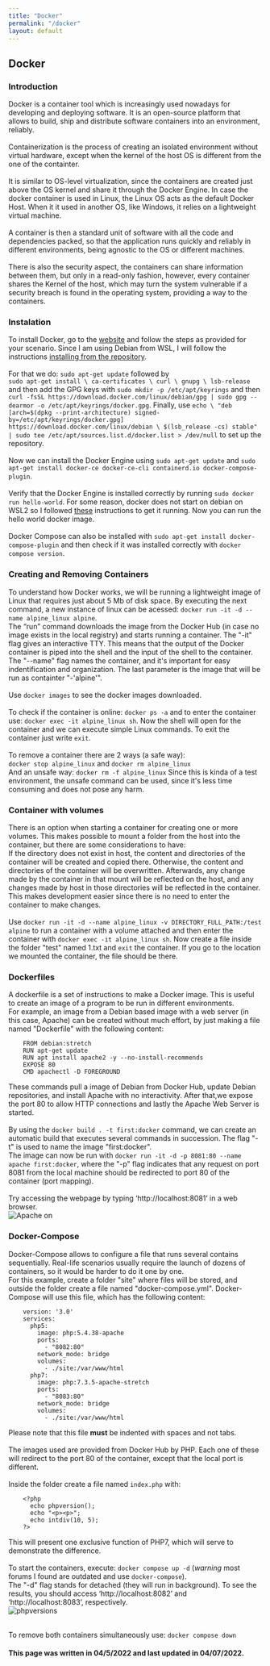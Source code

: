 ```yaml
---
title: "Docker"
permalink: "/docker"
layout: default
---
```



## Docker

### Introduction

Docker is a container tool which is increasingly used nowadays for developing and deploying software. It is an open-source platform that allows to build, ship and distribute software containers into an environment, reliably.  
\
Containerization is the process of creating an isolated environment without virtual hardware, except when the kernel of the host OS is different from the one of the containter.  
\
It is similar to OS-level virtualization, since the containers are created just above the OS kernel and share it through the Docker Engine. In case the docker container is used in Linux, the Linux OS acts as the default Docker Host. When it it used in another OS, like Windows, it relies on a lightweight virtual machine.  
\
A container is then a standard unit of software with all the code and dependencies packed, so that the application runs quickly and reliably in different environments, being agnostic to the OS or different machines.  
\
There is also the security aspect, the containers can share information between them, but only in a read-only fashion, however, every container shares the Kernel of the host, which may turn the system vulnerable if a security breach is found in the operating system, providing a way to the containers.

### Instalation

To install Docker, go to the [website](https://docs.docker.com/get-docker/) and follow the steps as provided for your scenario. Since I am using Debian from WSL, I will follow the instructions [installing from the repository](https://docs.docker.com/engine/install/debian/#install-using-the-repository).  
\
For that we do: `sudo apt-get update` followed by  
`sudo apt-get install \
    ca-certificates \
    curl \
    gnupg \
    lsb-release` and then add the GPG keys with `sudo mkdir -p /etc/apt/keyrings` and then ` curl -fsSL https://download.docker.com/linux/debian/gpg | sudo gpg --dearmor -o /etc/apt/keyrings/docker.gpg`. Finally, use `echo \
  "deb [arch=$(dpkg --print-architecture) signed-by=/etc/apt/keyrings/docker.gpg] https://download.docker.com/linux/debian \
  $(lsb_release -cs) stable" | sudo tee /etc/apt/sources.list.d/docker.list > /dev/null` to set up the repository.  
  \
  Now we can install the Docker Engine using `sudo apt-get update` and `sudo apt-get install docker-ce docker-ce-cli containerd.io docker-compose-plugin`.  
\
Verify that the Docker Engine is installed correctly by running `sudo docker run hello-world`. For some reason, docker does not start on debian on WSL2 so I followed [these](https://github.com/microsoft/WSL/discussions/4872#discussioncomment-99164) instructions to get it running. Now you can run the hello world docker image.  
\
Docker Compose can also be installed with `sudo apt-get install docker-compose-plugin` and then check if it was installed correctly with `docker compose version`.

### Creating and Removing Containers

To understand how Docker works, we will be running a lightweight image of Linux that requires just about 5 Mb of disk space. By executing the next command, a new instance of linux can be acessed: `docker run -it -d --name alpine_linux alpine`.  
The “run” command downloads the image from the Docker Hub (in case no
image exists in the local registry) and starts running a container. The "-it" flag gives an interactive TTY. This means that the output of the Docker container is piped into the shell and the input of the shell to the container. The "--name" flag names the container, and it's important for easy indentification and organization. The last parameter is the image that will be run as containter "-'alpine'".  
\
Use `docker images` to see the docker images downloaded.  
\
To check if the container is online: `docker ps -a` and to enter the container use: `docker exec -it alpine_linux sh`. Now the shell will open for the container and we can execute simple Linux commands. To exit the container just write `exit`.  
\
To remove a container there are 2 ways (a safe way):  
`docker stop alpine_linux`  and `docker rm alpine_linux`  
And an unsafe way:
`docker rm -f alpine_linux`
Since this is kinda of a test environment, the unsafe command can be used, since it's less time consuming and does not pose any harm.

### Container with volumes

There is an option when starting a container for creating one or more volumes. This makes possible to mount a folder from the host into the container, but there are some considerations to have:  
If the directory does not exist in host, the content and directories of the container will be created and copied there. Otherwise, the content and directories of the container will be overwritten. Afterwards, any change made by the container in that mount will be reflected on the host, and any changes made by host in those directories will be reflected in the container. This makes development easier since there is no need to enter the container to make changes.  
\
Use `docker run -it -d --name alpine_linux -v DIRECTORY_FULL_PATH:/test alpine` to run a container with a volume attached and then enter the container with `docker exec -it alpine_linux sh`. Now create a file inside the folder "test" named 1.txt and `exit` the container. If you go to the location we mounted the container, the file should be there.  

### Dockerfiles

A dockerfile is a set of instructions to make a Docker image. This is useful to create an image of a program to be run in different environments.  
For example, an image from a Debian based image with a web server (in this case, Apache) can be created without much effort, by just making a file named "Dockerfile" with the following content:

        FROM debian:stretch
        RUN apt-get update
        RUN apt install apache2 -y --no-install-recommends
        EXPOSE 80 
        CMD apachectl -D FOREGROUND
        
These commands pull a image of Debian from Docker Hub, update Debian repositories, and install Apache with no interactivity. After that,we expose the port 80 to allow HTTP connections and lastly the Apache Web Server is started.  
\
By using the `docker build . -t first:docker` command, we can create an automatic build that executes several commands in succession. The flag "-t" is used to name the image "first:docker".  
The image can now be run with `docker run -it -d -p 8081:80 --name apache first:docker`, where the "-p" flag indicates that any request on port 8081 from the local machine should be redirected to port 80 of the container (port mapping).  
\
Try accessing the webpage by typing ‘http://localhost:8081’ in a web browser.  
![Apache on ](https://user-images.githubusercontent.com/105322822/177061977-d0034c36-b2d1-47d4-bd86-dae7af88cba7.png)

### Docker-Compose

Docker-Compose allows to configure a file that runs several contains sequentially. Real-life scenarios usually require the launch of dozens of containers, so it would be harder to do it one by one.  
For this example, create a folder "site" where files will be stored, and outside the folder create a file named "docker-compose.yml". Docker-Compose will use this file, which has the following content:

        version: '3.0' 
        services: 
          php5:
            image: php:5.4.38-apache 
            ports: 
              - "8082:80" 
            network_mode: bridge
            volumes:
              - ./site:/var/www/html
          php7:
            image: php:7.3.5-apache-stretch
            ports:
              - "8083:80"
            network_mode: bridge
            volumes:
              - ./site:/var/www/html
              
Please note that this file **must** be indented with spaces and not tabs.  
\
The images used are provided from Docker Hub by PHP. Each one of these will redirect to the port 80 of the container, except that the local port is different.  
\
Inside the folder create a file named `index.php` with:

        <?php
          echo phpversion();
          echo "<p><p>";
          echo intdiv(10, 5);
        ?>
        
This will present one exclusive function of PHP7, which will serve to demonstrate the difference.  
\
To start the containers, execute: `docker compose up -d` (*warning* most forums I found are outdated and use `docker-compose`).  
The "-d" flag stands for detached (they will run in background). To see the results, you should access ‘http://localhost:8082’ and ‘http://localhost:8083’, respectively.  
![phpversions](https://user-images.githubusercontent.com/105322822/177063521-5537451d-b355-458e-831b-6c6619b0594e.PNG)

\
To remove both containers simultaneously use: `docker compose down`

#### This page was written in 04/5/2022 and last updated in 04/07/2022.
